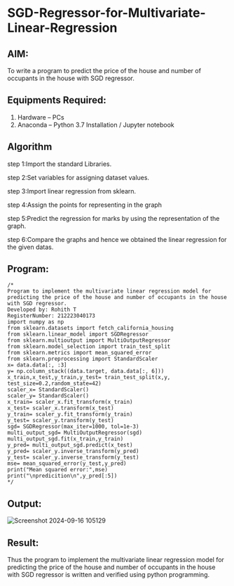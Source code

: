 # SGD-Regressor-for-Multivariate-Linear-Regression

## AIM:
To write a program to predict the price of the house and number of occupants in the house with SGD regressor.

## Equipments Required:
1. Hardware – PCs
2. Anaconda – Python 3.7 Installation / Jupyter notebook

## Algorithm
step 1:Import the standard Libraries.

step 2:Set variables for assigning dataset values.

step 3:Import linear regression from sklearn.

step 4:Assign the points for representing in the graph

step 5:Predict the regression for marks by using the representation of the graph.

step 6:Compare the graphs and hence we obtained the linear regression for the given datas.

## Program:
```
/*
Program to implement the multivariate linear regression model for predicting the price of the house and number of occupants in the house with SGD regressor.
Developed by: Rohith T
RegisterNumber: 212223040173
import numpy as np
from sklearn.datasets import fetch_california_housing
from sklearn.linear_model import SGDRegressor
from sklearn.multioutput import MultiOutputRegressor
from sklearn.model_selection import train_test_split
from sklearn.metrics import mean_squared_error
from sklearn.preprocessing import StandardScaler
x= data.data[:, :3]
y= np.column_stack((data.target, data.data[:, 6]))
x_train,x_test,y_train,y_test= train_test_split(x,y, test_size=0.2,random_state=42)
scaler_x= StandardScaler()
scaler_y= StandardScaler()
x_train= scaler_x.fit_transform(x_train)
x_test= scaler_x.transform(x_test)
y_train= scaler_y.fit_transform(y_train)
y_test= scaler_y.transform(y_test)
sgd= SGDRegressor(max_iter=1000, tol=1e-3)
multi_output_sgd= MultiOutputRegressor(sgd)
multi_output_sgd.fit(x_train,y_train)
y_pred= multi_output_sgd.predict(x_test)
y_pred= scaler_y.inverse_transform(y_pred)
y_test= scaler_y.inverse_transform(y_test)
mse= mean_squared_error(y_test,y_pred)
print("Mean squared error:",mse)
print("\npredicition\n",y_pred[:5]) 
*/
```

## Output:
![Screenshot 2024-09-16 105129](https://github.com/user-attachments/assets/4dd6682a-5a25-4e00-adca-cc8d7ce951f8)



## Result:
Thus the program to implement the multivariate linear regression model for predicting the price of the house and number of occupants in the house with SGD regressor is written and verified using python programming.
